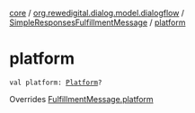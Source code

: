 [core](../../index.md) / [org.rewedigital.dialog.model.dialogflow](../index.md) / [SimpleResponsesFulfillmentMessage](index.md) / [platform](./platform.md)

# platform

`val platform: `[`Platform`](../-platform/index.md)`?`

Overrides [FulfillmentMessage.platform](../-fulfillment-message/platform.md)


